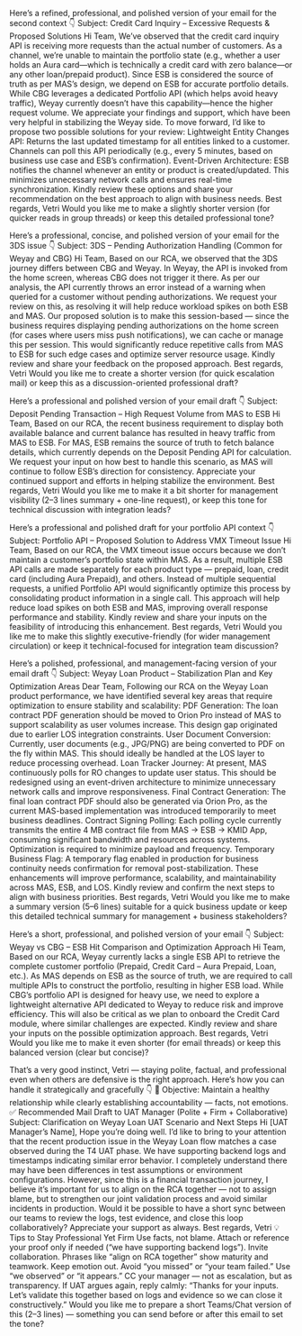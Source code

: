 Here’s a refined, professional, and polished version of your email for the second context 👇
Subject: Credit Card Inquiry – Excessive Requests & Proposed Solutions
Hi Team,
We’ve observed that the credit card inquiry API is receiving more requests than the actual number of customers. As a channel, we’re unable to maintain the portfolio state (e.g., whether a user holds an Aura card—which is technically a credit card with zero balance—or any other loan/prepaid product).
Since ESB is considered the source of truth as per MAS’s design, we depend on ESB for accurate portfolio details. While CBG leverages a dedicated Portfolio API (which helps avoid heavy traffic), Weyay currently doesn’t have this capability—hence the higher request volume.
We appreciate your findings and support, which have been very helpful in stabilizing the Weyay side. To move forward, I’d like to propose two possible solutions for your review:
Lightweight Entity Changes API:
Returns the last updated timestamp for all entities linked to a customer.
Channels can poll this API periodically (e.g., every 5 minutes, based on business use case and ESB’s confirmation).
Event-Driven Architecture:
ESB notifies the channel whenever an entity or product is created/updated.
This minimizes unnecessary network calls and ensures real-time synchronization.
Kindly review these options and share your recommendation on the best approach to align with business needs.
Best regards,
Vetri
Would you like me to make a slightly shorter version (for quicker reads in group threads) or keep this detailed professional tone?




Here’s a professional, concise, and polished version of your email for the 3DS issue 👇
Subject: 3DS – Pending Authorization Handling (Common for Weyay and CBG)
Hi Team,
Based on our RCA, we observed that the 3DS journey differs between CBG and Weyay. In Weyay, the API is invoked from the home screen, whereas CBG does not trigger it there. As per our analysis, the API currently throws an error instead of a warning when queried for a customer without pending authorizations.
We request your review on this, as resolving it will help reduce workload spikes on both ESB and MAS.
Our proposed solution is to make this session-based — since the business requires displaying pending authorizations on the home screen (for cases where users miss push notifications), we can cache or manage this per session. This would significantly reduce repetitive calls from MAS to ESB for such edge cases and optimize server resource usage.
Kindly review and share your feedback on the proposed approach.
Best regards,
Vetri
Would you like me to create a shorter version (for quick escalation mail) or keep this as a discussion-oriented professional draft?


Here’s a professional and polished version of your email draft 👇
Subject: Deposit Pending Transaction – High Request Volume from MAS to ESB
Hi Team,
Based on our RCA, the recent business requirement to display both available balance and current balance has resulted in heavy traffic from MAS to ESB. For MAS, ESB remains the source of truth to fetch balance details, which currently depends on the Deposit Pending API for calculation.
We request your input on how best to handle this scenario, as MAS will continue to follow ESB’s direction for consistency.
Appreciate your continued support and efforts in helping stabilize the environment.
Best regards,
Vetri
Would you like me to make it a bit shorter for management visibility (2–3 lines summary + one-line request), or keep this tone for technical discussion with integration leads?



Here’s a professional and polished draft for your portfolio API context 👇
Subject: Portfolio API – Proposed Solution to Address VMX Timeout Issue
Hi Team,
Based on our RCA, the VMX timeout issue occurs because we don’t maintain a customer’s portfolio state within MAS. As a result, multiple ESB API calls are made separately for each product type — prepaid, loan, credit card (including Aura Prepaid), and others.
Instead of multiple sequential requests, a unified Portfolio API would significantly optimize this process by consolidating product information in a single call. This approach will help reduce load spikes on both ESB and MAS, improving overall response performance and stability.
Kindly review and share your inputs on the feasibility of introducing this enhancement.
Best regards,
Vetri
Would you like me to make this slightly executive-friendly (for wider management circulation) or keep it technical-focused for integration team discussion?



Here’s a polished, professional, and management-facing version of your email draft 👇
Subject: Weyay Loan Product – Stabilization Plan and Key Optimization Areas
Dear Team,
Following our RCA on the Weyay Loan product performance, we have identified several key areas that require optimization to ensure stability and scalability:
PDF Generation:
The loan contract PDF generation should be moved to Orion Pro instead of MAS to support scalability as user volumes increase.
This design gap originated due to earlier LOS integration constraints.
User Document Conversion:
Currently, user documents (e.g., JPG/PNG) are being converted to PDF on the fly within MAS.
This should ideally be handled at the LOS layer to reduce processing overhead.
Loan Tracker Journey:
At present, MAS continuously polls for RO changes to update user status.
This should be redesigned using an event-driven architecture to minimize unnecessary network calls and improve responsiveness.
Final Contract Generation:
The final loan contract PDF should also be generated via Orion Pro, as the current MAS-based implementation was introduced temporarily to meet business deadlines.
Contract Signing Polling:
Each polling cycle currently transmits the entire 4 MB contract file from MAS → ESB → KMID App, consuming significant bandwidth and resources across systems.
Optimization is required to minimize payload and frequency.
Temporary Business Flag:
A temporary flag enabled in production for business continuity needs confirmation for removal post-stabilization.
These enhancements will improve performance, scalability, and maintainability across MAS, ESB, and LOS. Kindly review and confirm the next steps to align with business priorities.
Best regards,
Vetri
Would you like me to make a summary version (5–6 lines) suitable for a quick business update or keep this detailed technical summary for management + business stakeholders?


Here’s a short, professional, and polished version of your email 👇
Subject: Weyay vs CBG – ESB Hit Comparison and Optimization Approach
Hi Team,
Based on our RCA, Weyay currently lacks a single ESB API to retrieve the complete customer portfolio (Prepaid, Credit Card – Aura Prepaid, Loan, etc.). As MAS depends on ESB as the source of truth, we are required to call multiple APIs to construct the portfolio, resulting in higher ESB load.
While CBG’s portfolio API is designed for heavy use, we need to explore a lightweight alternative API dedicated to Weyay to reduce risk and improve efficiency. This will also be critical as we plan to onboard the Credit Card module, where similar challenges are expected.
Kindly review and share your inputs on the possible optimization approach.
Best regards,
Vetri
Would you like me to make it even shorter (for email threads) or keep this balanced version (clear but concise)?


That’s a very good instinct, Vetri — staying polite, factual, and professional even when others are defensive is the right approach.
Here’s how you can handle it strategically and gracefully 👇
🎯 Objective:
Maintain a healthy relationship while clearly establishing accountability — facts, not emotions.
✅ Recommended Mail Draft to UAT Manager (Polite + Firm + Collaborative)
Subject: Clarification on Weyay Loan UAT Scenario and Next Steps
Hi [UAT Manager’s Name],
Hope you’re doing well.
I’d like to bring to your attention that the recent production issue in the Weyay Loan flow matches a case observed during the T4 UAT phase. We have supporting backend logs and timestamps indicating similar error behavior.
I completely understand there may have been differences in test assumptions or environment configurations. However, since this is a financial transaction journey, I believe it’s important for us to align on the RCA together — not to assign blame, but to strengthen our joint validation process and avoid similar incidents in production.
Would it be possible to have a short sync between our teams to review the logs, test evidence, and close this loop collaboratively?
Appreciate your support as always.
Best regards,
Vetri
💡 Tips to Stay Professional Yet Firm
Use facts, not blame. Attach or reference your proof only if needed (“we have supporting backend logs”).
Invite collaboration. Phrases like “align on RCA together” show maturity and teamwork.
Keep emotion out. Avoid “you missed” or “your team failed.” Use “we observed” or “it appears.”
CC your manager — not as escalation, but as transparency.
If UAT argues again, reply calmly:
“Thanks for your inputs. Let’s validate this together based on logs and evidence so we can close it constructively.”
Would you like me to prepare a short Teams/Chat version of this (2–3 lines) — something you can send before or after this email to set the tone?

